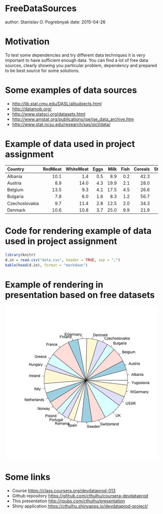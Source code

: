 FreeDataSources
========================================================
author: Stanislav O. Pogrebnyak
date: 2015-04-26

Motivation
========================================================

To test some dependencies and try different data techniques it is very important to have sufficient enough data. You can find a lot of free data sources, clearly showing you particular problem, dependency and prepared to be best source for some solutions. 


Some examples of data sources
========================================================

- http://lib.stat.cmu.edu/DASL/allsubjects.html
- http://datamob.org/
- http://www.statsci.org/datasets.html
- http://www.amstat.org/publications/jse/jse_data_archive.htm
- http://www.stat.ncsu.edu/research/sas/sicl/data/

Example of data used in project assignment
========================================================


|Country        | RedMeat| WhiteMeat| Eggs| Milk| Fish| Cereals| Starch| Nuts| FruitsAndVegetables|
|:--------------|-------:|---------:|----:|----:|----:|-------:|------:|----:|-------------------:|
|Albania        |    10.1|       1.4|  0.5|  8.9|  0.2|    42.3|    0.6|  5.5|                 1.7|
|Austria        |     8.9|      14.0|  4.3| 19.9|  2.1|    28.0|    3.6|  1.3|                 4.3|
|Belgium        |    13.5|       9.3|  4.1| 17.5|  4.5|    26.6|    5.7|  2.1|                 4.0|
|Bulgaria       |     7.8|       6.0|  1.6|  8.3|  1.2|    56.7|    1.1|  3.7|                 4.2|
|Czechoslovakia |     9.7|      11.4|  2.8| 12.5|  2.0|    34.3|    5.0|  1.1|                 4.0|
|Denmark        |    10.6|      10.8|  3.7| 25.0|  9.9|    21.9|    4.8|  0.7|                 2.4|

Code for rendering example of data used in project assignment
========================================================


```r
library(knitr)
d.in = read.csv("data.csv", header = TRUE, sep = ";")
kable(head(d.in), format = "markdown")
```

Example of rendering in presentation based on free datasets
========================================================

![plot of chunk unnamed-chunk-3](FreeDataSources-figure/unnamed-chunk-3-1.png) 


Some links
========================================================

- Course https://class.coursera.org/devdataprod-013
- Github repository https://github.com/cthulhu/coursera-devdataprod
- This presentation http://rpubs.com/cthulhu/presentation
- Shiny application https://cthulhu.shinyapps.io/devdataprod-project/

